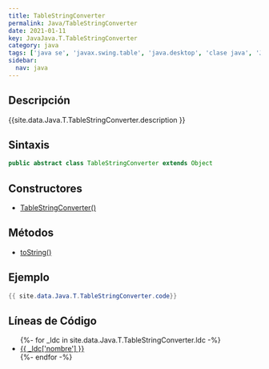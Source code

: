 ```yaml
---
title: TableStringConverter
permalink: Java/TableStringConverter
date: 2021-01-11
key: JavaJava.T.TableStringConverter
category: java
tags: ['java se', 'javax.swing.table', 'java.desktop', 'clase java', 'Java 1.6']
sidebar: 
  nav: java
---
```


## Descripción
{{site.data.Java.T.TableStringConverter.description }}

## Sintaxis
~~~java
public abstract class TableStringConverter extends Object
~~~

## Constructores
* [TableStringConverter()](/Java/TableStringConverter/TableStringConverter/)

## Métodos
* [toString()](/Java/TableStringConverter/toString)

## Ejemplo
~~~java
{{ site.data.Java.T.TableStringConverter.code}}
~~~

## Líneas de Código
<ul>
{%- for _ldc in site.data.Java.T.TableStringConverter.ldc -%}
   <li>
       <a href="{{_ldc['url'] }}">{{ _ldc['nombre'] }}</a>
   </li>
{%- endfor -%}
</ul>
